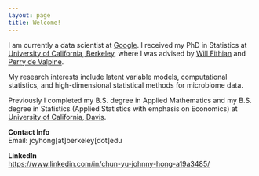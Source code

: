 ```yaml
---
layout: page
title: Welcome!
---
```


<p class="message">
  I am currently a data scientist at <a href="https://about.google">Google</a>. I received my PhD in Statistics at <a href = "http://berkeley.edu">University of California, Berkeley</a>, where I was advised by <a href="https://www.stat.berkeley.edu/~wfithian">Will Fithian</a> and <a href="https://nature.berkeley.edu/~pdevalpine/">Perry de Valpine</a>. 

My research interests include latent variable models, computational statistics, and high-dimensional statistical methods for microbiome data.
 
Previously I completed my B.S. degree in Applied Mathematics and my B.S. degree in Statistics (Applied Statistics with emphasis on Economics) at <a href ="http://ucdavis.edu">University of California, Davis</a>.

</p>

<p> <b>Contact Info</b> <br>
Email: jcyhong[at]berkeley[dot]edu</p>

<p> <b>LinkedIn</b> <br>
<a href = "https://www.linkedin.com/in/chun-yu-johnny-hong-a19a3485/">https://www.linkedin.com/in/chun-yu-johnny-hong-a19a3485/</a>
